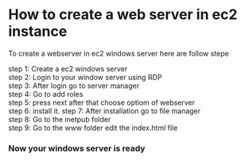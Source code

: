 <h1>
How to create a web server in ec2 instance
</h1>
<div>
<p>
To create a webserver in ec2 windows server here are follow stepe
</p>
<p>
step 1: Create  a ec2 windows server <br>
step 2: Login to your window server using RDP <br>
step 3: After login go to server manager <br>
step 4: Go to add roles <br>
step 5: press next after that choose optiom of webserver <br>
step 6: install it.
step 7: After installation go to file manager <br>
step 8: Go to the inetpub folder <br>
step 9: Go to the www folder edit the index.html file <br>
<h3>
Now your windows server is ready
</h3>
</p>
</div>



